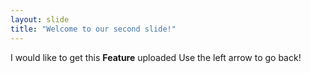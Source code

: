 ```yaml
---
layout: slide
title: "Welcome to our second slide!"
---
```

I would like to get this __Feature__ uploaded
Use the left arrow to go back!
